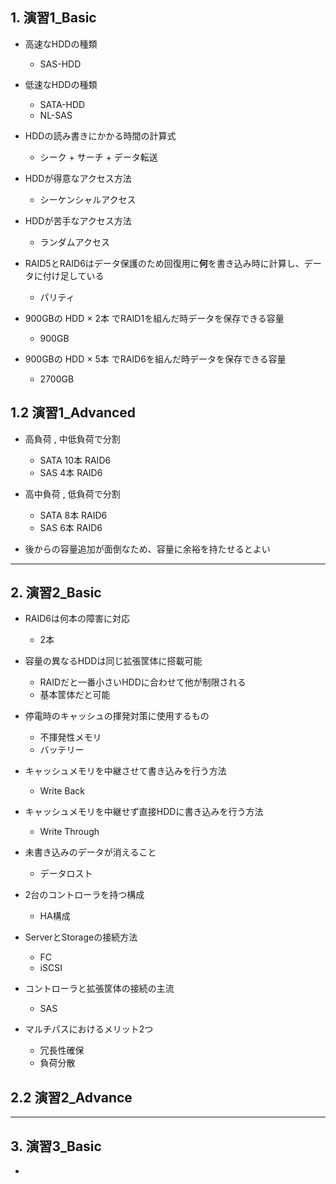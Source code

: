 ## 1. 演習1_Basic
- 高速なHDDの種類
  - SAS-HDD

- 低速なHDDの種類
  - SATA-HDD
  - NL-SAS

- HDDの読み書きにかかる時間の計算式
  - シーク + サーチ + データ転送

- HDDが得意なアクセス方法
  - シーケンシャルアクセス

- HDDが苦手なアクセス方法
  - ランダムアクセス

- RAID5とRAID6はデータ保護のため回復用に**何**を書き込み時に計算し、データに付け足している
  - パリティ

- 900GBの HDD × 2本 でRAID1を組んだ時データを保存できる容量
  - 900GB

- 900GBの HDD × 5本 でRAID6を組んだ時データを保存できる容量
  - 2700GB


## 1.2 演習1_Advanced

- 高負荷 , 中低負荷で分割
  - SATA 10本 RAID6
  - SAS 4本 RAID6

- 高中負荷 , 低負荷で分割
  - SATA 8本 RAID6
  - SAS 6本 RAID6
 
- 後からの容量追加が面倒なため、容量に余裕を持たせるとよい
    
---


## 2. 演習2_Basic

- RAID6は何本の障害に対応
  - 2本

- 容量の異なるHDDは同じ拡張筐体に搭載可能
  - RAIDだと一番小さいHDDに合わせて他が制限される
  - 基本筐体だと可能

- 停電時のキャッシュの揮発対策に使用するもの
  - 不揮発性メモリ
  - バッテリー
  
- キャッシュメモリを中継させて書き込みを行う方法
  - Write Back
  
- キャッシュメモリを中継せず直接HDDに書き込みを行う方法
  - Write Through

- 未書き込みのデータが消えること
  - データロスト

- 2台のコントローラを持つ構成
  - HA構成

- ServerとStorageの接続方法
  - FC
  - iSCSI

- コントローラと拡張筐体の接続の主流
  - SAS

- マルチパスにおけるメリット2つ
  - 冗長性確保
  - 負荷分散


## 2.2 演習2_Advance


---

## 3. 演習3_Basic

- 

